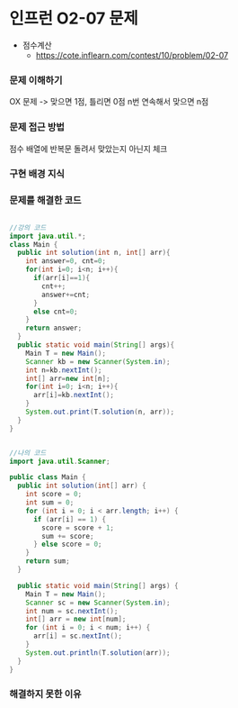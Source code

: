 # 인프런 O2-07 문제
- 점수계산
    - https://cote.inflearn.com/contest/10/problem/02-07

### 문제 이해하기
OX 문제 -> 맞으면 1점, 틀리면 0점
n번 연속해서 맞으면 n점
### 문제 접근 방법
점수 배열에 반복문 돌려서 맞았는지 아닌지 체크

### 구현 배경 지식

### 문제를 해결한 코드
```java

//강의 코드
import java.util.*;
class Main {
  public int solution(int n, int[] arr){
    int answer=0, cnt=0;
    for(int i=0; i<n; i++){
      if(arr[i]==1){
        cnt++;
        answer+=cnt;
      }
      else cnt=0;
    }
    return answer;
  }
  public static void main(String[] args){
    Main T = new Main();
    Scanner kb = new Scanner(System.in);
    int n=kb.nextInt();
    int[] arr=new int[n];
    for(int i=0; i<n; i++){
      arr[i]=kb.nextInt();
    }
    System.out.print(T.solution(n, arr));
  }
}


//나의 코드
import java.util.Scanner;

public class Main {
  public int solution(int[] arr) {
    int score = 0;
    int sum = 0;
    for (int i = 0; i < arr.length; i++) {
      if (arr[i] == 1) {
        score = score + 1;
        sum += score;
      } else score = 0;
    }
    return sum;
  }

  public static void main(String[] args) {
    Main T = new Main();
    Scanner sc = new Scanner(System.in);
    int num = sc.nextInt();
    int[] arr = new int[num];
    for (int i = 0; i < num; i++) {
      arr[i] = sc.nextInt();
    }
    System.out.println(T.solution(arr));
  }
}

```

### 해결하지 못한 이유
